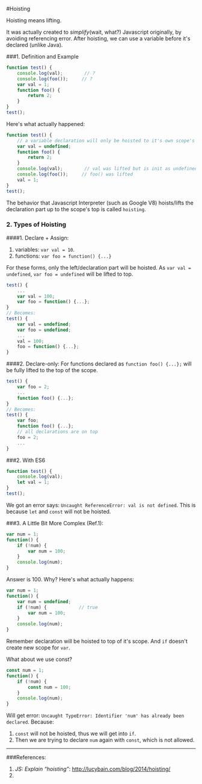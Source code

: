 #Hoisting

Hoisting means lifting.

It was actually created to _simplify_(wait, what?) Javascript originally, by avoiding referencing error. After hoisting, we can use a variable before it's declared (unlike Java).

###1. Definition and Example
```js
function test() {
    console.log(val);        // ?
    console.log(foo());     // ?
    var val = 1;
    function foo() {
        return 2;
    }
}
test();
```
Here's what actually happened:
```js
function test() {
    // a variable declaration will only be hoisted to it's own scope's top
    var val = undefined;
    function foo() {
        return 2;
    }
    console.log(val);        // val was lifted but is init as undefined
    console.log(foo());     // foo() was lifted
    val = 1;
}
test();
```


The behavior that Javascript Interpreter (such as Google V8) hoists/lifts the declaration part up to the scope's top is called `hoisting`.

### 2. Types of Hoisting

####1. Declare + Assign:
1. variables: `var val = 10`.
2. functions: `var foo = function() {...}`

For these forms, only the left/declaration part will be hoisted. As `var val = undefined`, `var foo = undefined` will be lifted to top.
```js
test() {
    ...
    var val = 100;
    var foo = function() {...};
}
// Becomes:
test() {
    var val = undefined;
    var foo = undefined;
    ...
    val = 100;
    foo = function() {...};
}
```
####2. Declare-only:
For functions declared as `function foo() {...};` will be fully lifted to the top of the scope.
```js
test() {
    var foo = 2;
    ...
    function foo() {...};
}
// Becomes:
test() {
    var foo;
    function foo() {...};
    // all declarations are on top
    foo = 2;
    ...
}
```

###2. With ES6
```js
function test() {
    console.log(val);
    let val = 1;
}
test();
```
We got an error says: `Uncaught ReferenceError: val is not defined`. This is because `let` and `const` will not be hoisted.

###3. A Little Bit More Complex (Ref.1):
```js
var num = 1;
function() {
    if (!num) {
        var num = 100;
    }
    console.log(num);
}
```
Answer is 100. Why? Here's what actually happens:
```js
var num = 1;
function() {
    var num = undefined;
    if (!num) {            // true
        var num = 100;
    }
    console.log(num);
}
```
Remember declaration will be hoisted to top of it's scope. And `if` doesn't create new scope for `var`.

What about we use const?
```js
const num = 1;
function() {
    if (!num) {
        const num = 100;
    }
    console.log(num);
}
```
Will get error: `Uncaught TypeError: Identifier 'num' has already been declared`. Because:
 
1. `const` will not be hoisted, thus we will get into `if`.
2. Then we are trying to declare `num` again with `const`, which is not allowed.

---

###References:
1. _JS: Explain “hoisting”_: http://lucybain.com/blog/2014/hoisting/
2. 